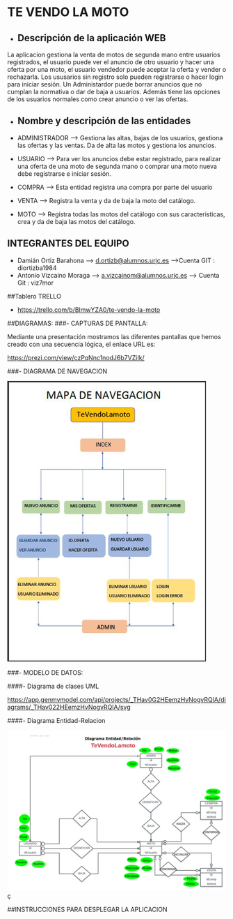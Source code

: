 # TE VENDO LA MOTO
- ## Descripción de la aplicación WEB
La aplicacion gestiona la venta de motos de segunda mano entre usuarios registrados, el usuario puede ver el anuncio de otro usuario y hacer una oferta por una moto, el usuario vendedor puede aceptar la oferta y vender o rechazarla.
Los ususarios sin registro solo pueden registrarse o hacer login para iniciar sesión.
Un Administardor puede borrar anuncios que no cumplan la normativa o dar de baja a usuarios. Además tiene las opciones de los usuarios normales como crear anuncio o ver las ofertas.

- ## Nombre y descripción de las entidades 

- ADMINISTRADOR --> Gestiona las altas, bajas de los usuarios, gestiona las ofertas y las ventas. Da de alta las motos y gestiona los anuncios.

- USUARIO --> Para ver los anuncios debe estar registrado, para realizar una oferta de una moto de segunda mano o comprar una moto nueva debe registrarse e iniciar sesión.

- COMPRA --> Esta entidad registra una compra por parte del usuario

- VENTA --> Registra la venta y da de baja la moto del catálogo.

- MOTO --> Registra todas las motos del catálogo con sus caracteristicas, crea y da de baja las motos del catálogo. 



## INTEGRANTES DEL EQUIPO

- Damián Ortiz Barahona --> d.ortizb@alumnos.urjc.es 
-->Cuenta GIT : diortizba1984
- Antonio Vizcaino Moraga --> a.vizcainom@alumnos.urjc.es --> Cuenta Git : viz7mor

##Tablero TRELLO
- https://trello.com/b/BlmwYZA0/te-vendo-la-moto

##DIAGRAMAS: 
###- CAPTURAS DE PANTALLA:

Mediante una presentación mostramos las diferentes pantallas que hemos creado con una secuencia lógica, el enlace URL es:

https://prezi.com/view/czPqNnc1nodJ6b7VZiIk/

###- DIAGRAMA DE NAVEGACION

![diagrama_navegación](https://github.com/diortizba1984/Te_vendo_la_moto/blob/master/Diagramas/diagrama_navegacion.JPG)

###- MODELO DE DATOS:

####- Diagrama de clases UML

https://app.genmymodel.com/api/projects/_THav0G2HEemzHvNogvRQlA/diagrams/_THav022HEemzHvNogvRQlA/svg

####- Diagrama Entidad-Relacion


![entidad_relacion](https://github.com/diortizba1984/Te_vendo_la_moto/blob/master/Diagramas/ERD.TVM.jpg)ç

##INSTRUCCIONES PARA DESPLEGAR LA APLICACION







